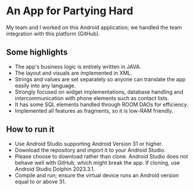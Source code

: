 # An App for Partying Hard
My team and I worked on this Android application; we handled the team integration with this platform (GitHub).

## Some highlights
- The app's business logic is entirely written in JAVA.
- The layout and visuals are implemented in XML.
- Strings and values are set separately so anyone can translate the app easily into any language.
- Strongly focused on widget implementations, database handling and intercommunication with phone elements such as contact lists.
- It has some SQL elements handled through ROOM DAOs for efficiency.
- Implemented all features as fragments, so it is low-RAM friendly.

## How to run it
- Use Android Studio supporting Android Version 31 or higher.
- Download the repository and import it to your Android Studio.
- Please choose to download rather than clone. Android Studio does not behave well with GitHub, which might break the app. If cloning, use Android Studio Dolphin 2023.3.1.
- Compile and run; ensure the virtual device runs an Android version equal to or above 31.
